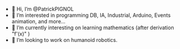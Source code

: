 - 👋 Hi, I’m @PatrickPIGNOL
- 👀 I’m interested in programming DB, IA, Industrial, Arduino, Events animation, and more...
- 🌱 I’m currently interesting on learning mathematics (after derivation "f'(x)" )
- 💞️ I’m looking to work on humanoid robotics.


<!---
- 📫 How to reach me ...
PatrickPIGNOL/PatrickPIGNOL is a ✨ special ✨ repository because its `README.md` (this file) appears on your GitHub profile.
You can click the Preview link to take a look at your changes.
--->
